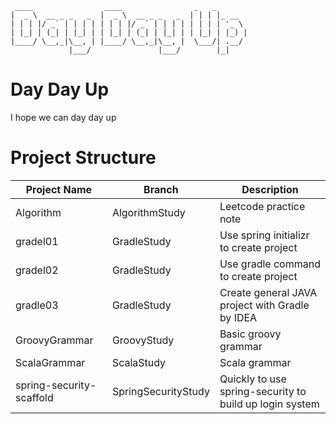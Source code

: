 
```
 ____                ____                _   _       
|  _ \  __ _ _   _  |  _ \  __ _ _   _  | | | |_ __  
| | | |/ _` | | | | | | | |/ _` | | | | | | | | '_ \ 
| |_| | (_| | |_| | | |_| | (_| | |_| | | |_| | |_) |
|____/ \__,_|\__, | |____/ \__,_|\__, |  \___/| .__/ 
             |___/               |___/        |_|   

```
# Day Day Up
I hope we can day day up

# Project Structure
|Project Name| Branch | Description|
|------------|--------|------------|
|Algorithm|AlgorithmStudy|Leetcode practice note|
|gradel01|GradleStudy|Use spring initializr to create project|
|gradel02|GradleStudy|Use gradle command to create project|
|gradle03|GradleStudy|Create general JAVA project with Gradle by IDEA|
|GroovyGrammar|GroovyStudy|Basic groovy grammar|
|ScalaGrammar|ScalaStudy|Scala grammar|
|spring-security-scaffold|SpringSecurityStudy|Quickly to use spring-security to build up login system|

